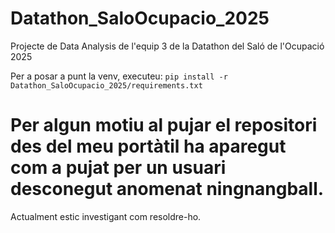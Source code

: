 # Datathon_SaloOcupacio_2025

Projecte de Data Analysis de l'equip 3 de la Datathon del Saló de l'Ocupació 2025

Per a posar a punt la venv, executeu: `pip install -r Datathon_SaloOcupacio_2025/requirements.txt`

# Per algun motiu al pujar el repositori des del meu portàtil ha aparegut com a pujat per un usuari desconegut anomenat ningnangball.
Actualment estic investigant com resoldre-ho.

